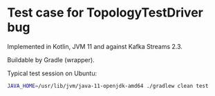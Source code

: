 # Test case for TopologyTestDriver bug

Implemented in Kotlin, JVM 11 and against Kafka Streams 2.3.

Buildable by Gradle (wrapper).

Typical test session on Ubuntu:

```bash
JAVA_HOME=/usr/lib/jvm/java-11-openjdk-amd64 ./gradlew clean test
```
